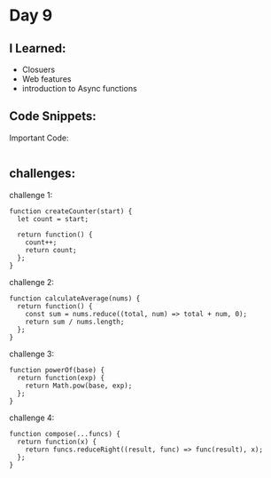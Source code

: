 # Day 9


## I Learned: 

- Closuers
- Web features
- introduction to Async functions
  

## Code Snippets:

Important Code: 
```JS

```

## challenges:

challenge 1:

```JS
function createCounter(start) {
  let count = start;

  return function() {
    count++;
    return count;
  };
}

```


challenge 2:

```JS
function calculateAverage(nums) {
  return function() {
    const sum = nums.reduce((total, num) => total + num, 0);
    return sum / nums.length;
  };
}
```



challenge 3:

```JS
function powerOf(base) {
  return function(exp) {
    return Math.pow(base, exp);
  };
}
```




challenge 4:

```JS
function compose(...funcs) {
  return function(x) {
    return funcs.reduceRight((result, func) => func(result), x);
  };
}
```

